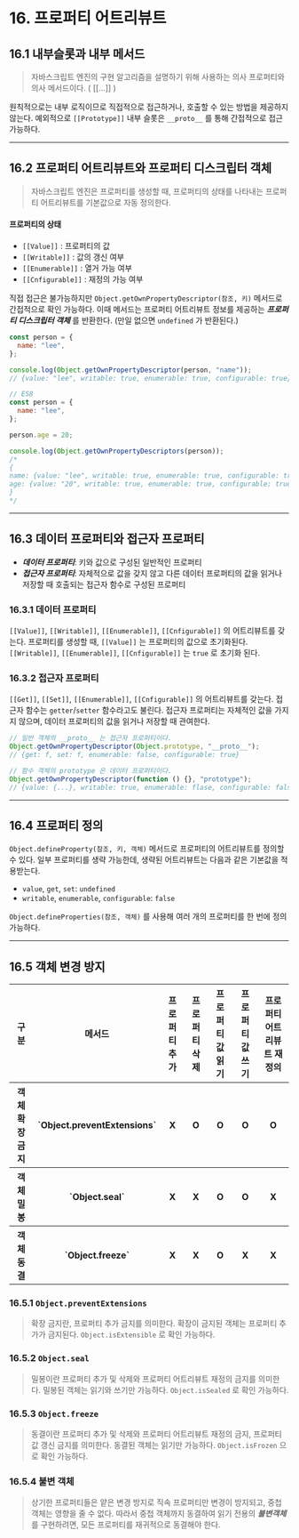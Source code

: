 # 16. 프로퍼티 어트리뷰트

## 16.1 내부슬롯과 내부 메서드

> 자바스크립트 엔진의 구현 알고리즘을 설명하기 위해 사용하는 의사 프로퍼티와 의사 메서드이다. ( [[...]] )

원칙적으로는 내부 로직이므로 직접적으로 접근하거나, 호출할 수 있는 방법을 제공하지 않는다.
예외적으로 `[[Prototype]]` 내부 슬롯은 `__proto__` 를 통해 간접적으로 접근 가능하다.

<hr/>

## 16.2 프로퍼티 어트리뷰트와 프로퍼티 디스크립터 객체

> 자바스크립트 엔진은 프로퍼티를 생성할 때, 프로퍼티의 상태를 나타내는 프로퍼티 어트리뷰트를 기본값으로 자동 정의한다.

#### 프로퍼티의 상태

- `[[Value]]` : 프로퍼티의 값
- `[[Writable]]` : 값의 갱신 여부
- `[[Enumerable]]` : 열거 가능 여부
- `[[Cnfigurable]]` : 재정의 가능 여부

직접 접근은 불가능하지만 `Object.getOwnPropertyDescriptor(참조, 키)` 메서드로 간접적으로 확인 가능하다.
이때 메서드는 프로퍼티 어트리뷰트 정보를 제공하는 **_프로퍼티 디스크립터 객체_** 를 반환한다. (만일 없으면 `undefined` 가 반환된다.)

```js
const person = {
  name: "lee",
};

console.log(Object.getOwnPropertyDescriptor(person, "name"));
// {value: "lee", writable: true, enumerable: true, configurable: true}

// ES8
const person = {
  name: "lee",
};

person.age = 20;

console.log(Object.getOwnPropertyDescriptors(person));
/* 
{
name: {value: "lee", writable: true, enumerable: true, configurable: true}
age: {value: "20", writable: true, enumerable: true, configurable: true}
}
*/
```

<hr/>

## 16.3 데이터 프로퍼티와 접근자 프로퍼티

- **_데이터 프로퍼티_**: 키와 값으로 구성된 일반적인 프로퍼티
- **_접근자 프로퍼티_**: 자체적으로 값을 갖지 않고 다른 데이터 프로퍼티의 값을 읽거나 저장할 때 호출되는 접근자 함수로 구성된 프로퍼티

### 16.3.1 데이터 프로퍼티

`[[Value]]`, `[[Writable]]`, `[[Enumerable]]`, `[[Cnfigurable]]` 의 어트리뷰트를 갖는다.
프로퍼티를 생성할 때, `[[Value]]` 는 프로퍼티의 값으로 초기화된다.
`[[Writable]]`, `[[Enumerable]]`, `[[Cnfigurable]]` 는 `true` 로 초기화 된다.

### 16.3.2 접근자 프로퍼티

`[[Get]]`, `[[Set]]`, `[[Enumerable]]`, `[[Cnfigurable]]` 의 어트리뷰트를 갖는다.
접근자 함수는 `getter`/`setter` 함수라고도 불린다.
접근자 프로퍼티는 자체적인 값을 가지지 않으며, 데이터 프로퍼티의 값을 읽거나 저장할 때 관여한다.

```js
// 일반 객체의 __proto__ 는 접근자 프로퍼티이다.
Object.getOwnPropertyDescriptor(Object.prototype, "__proto__");
// {get: f, set: f, enumerable: false, configurable: true}

// 함수 객체의 prototype 은 데이터 프로퍼티이다.
Object.getOwnPropertyDescriptor(function () {}, "prototype");
// {value: {...}, writable: true, enumerable: flase, configurable: false}
```

<hr/>

## 16.4 프로퍼티 정의

`Object.defineProperty(참조, 키, 객체)` 메서드로 프로퍼티의 어트리뷰트를 정의할 수 있다.
일부 프로퍼티를 생략 가능한데, 생략된 어트리뷰트는 다음과 같은 기본값을 적용받는다.

- `value`, `get`, `set`: `undefined`
- `writable`, `enumerable`, `configurable`: `false`

`Object.defineProperties(참조, 객체)` 를 사용해 여러 개의 프로퍼티를 한 번에 정의 가능하다.

<hr/>

## 16.5 객체 변경 방지

<table>
    <tr>
        <th>구분</th>
        <th>메서드</th>
        <th>프로퍼티 추가</th>
        <th>프로퍼티 삭제</th>
        <th>프로퍼티 값 읽기</th>
        <th>프로퍼티 값 쓰기</th>
        <th>프로퍼티 어트리뷰트 재정의</th>
    </tr>
    <tr>
        <th>객체 확장 금지</th>
        <th>`Object.preventExtensions`</th>
        <th>X</th>
        <th>O</th>
        <th>O</th>
        <th>O</th>
        <th>O</th>
    </tr>
    <tr>
        <th>객체 밀봉</th>
        <th>`Object.seal`</th>
        <th>X</th>
        <th>X</th>
        <th>O</th>
        <th>O</th>
        <th>X</th>
    </tr>
    <tr>
        <th>객체 동결</th>
        <th>`Object.freeze`</th>
        <th>X</th>
        <th>X</th>
        <th>O</th>
        <th>X</th>
        <th>X</th>
    </tr>
</table>

### 16.5.1 `Object.preventExtensions`

> 확장 금지란, 프로퍼티 추가 금지를 의미한다.
> 확장이 금지된 객체는 프로퍼티 추가가 금지된다.
> `Object.isExtensible` 로 확인 가능하다.

### 16.5.2 `Object.seal`

> 밀봉이란 프로퍼티 추가 및 삭제와 프로퍼티 어트리뷰트 재정의 금지를 의미한다.
> 밀봉된 객체는 읽기와 쓰기만 가능하다.
> `Object.isSealed` 로 확인 가능하다.

### 16.5.3 `Object.freeze`

> 동결이란 프로퍼티 추가 및 삭제와 프로퍼티 어트리뷰트 재정의 금지, 프로퍼티 값 갱신 금지를 의미한다.
> 동결된 객체는 읽기만 가능하다.
> `Object.isFrozen` 으로 확인 가능하다.

### 16.5.4 불변 객체

> 상기한 프로퍼티들은 얕은 변경 방지로 직속 프로퍼티만 변경이 방지되고, 중첩 객체는 영향을 줄 수 없다.
> 따라서 중첩 객체까지 동결하여 읽기 전용의 **_불변객체_** 를 구현하려면, 모든 프로퍼티를 재귀적으로 동결해야 한다.
